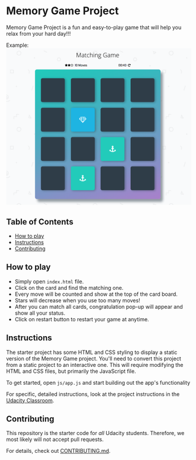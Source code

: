 # Memory Game Project
Memory Game Project is a fun and easy-to-play game that will help you relax from your hard day!!!

Example: </br>
<img alt="screenShot" src="./img/Screenshot.png" width="500pd">
## Table of Contents

* [How to play](#how-to-play)
* [Instructions](#instructions)
* [Contributing](#contributing)

## How to play
* Simply open `index.html` file.
* Click on the card and find the matching one.
* Every move will be counted and show at the top of the card board.
* Stars will decrease when you use too many moves!
* After you can match all cards, congratulation pop-up will appear and show all your status.
* Click on restart button to restart your game at anytime. 

## Instructions

The starter project has some HTML and CSS styling to display a static version of the Memory Game project. You'll need to convert this project from a static project to an interactive one. This will require modifying the HTML and CSS files, but primarily the JavaScript file.

To get started, open `js/app.js` and start building out the app's functionality

For specific, detailed instructions, look at the project instructions in the [Udacity Classroom](https://classroom.udacity.com/me).

## Contributing

This repository is the starter code for _all_ Udacity students. Therefore, we most likely will not accept pull requests.

For details, check out [CONTRIBUTING.md](CONTRIBUTING.md).

